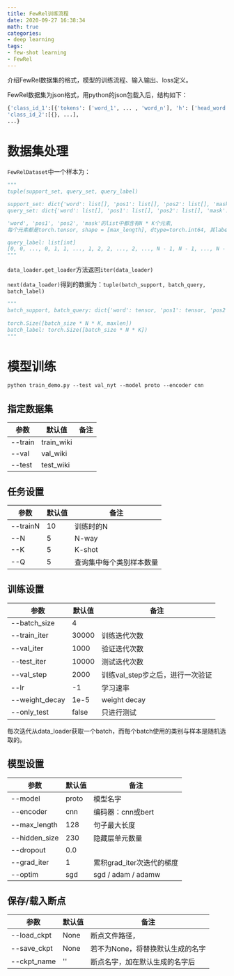 ```yaml
---
title: FewRel训练流程
date: 2020-09-27 16:38:34
math: true
categories:
- deep learning
tags:
- few-shot learning
- FewRel
---
```


介绍FewRel数据集的格式，模型的训练流程、输入输出、loss定义。

<!--more-->

FewRel数据集为json格式，用python的json包载入后，结构如下：

```python
{'class_id_1':[{'tokens': ['word_1', ... , 'word_n'], 'h': ['head_word', 'Q1331049', [[16]]], 't': ['tail_word', 'Q3056359', [[13, 14]]]}, ...],
'class_id_2':[{}, ...],
...}
```

# 数据集处理

`FewRelDataset`中一个样本为：

```python
"""
tuple(support_set, query_set, query_label)

support_set: dict{'word': list[], 'pos1': list[], 'pos2': list[], 'mask': list[] }
query_set: dict{'word': list[], 'pos1': list[], 'pos2': list[], 'mask': list[] }

'word', 'pos1', 'pos2', 'mask'的list中都含有N * K个元素,
每个元素都是torch.tensor, shape = [max_length], dtype=torch.int64, 其label与query_label对应

query_label: list[int]
[0, 0, ..., 0, 1, 1, ..., 1, 2, 2, ..., 2, ..., N - 1, N - 1, ..., N - 1]
"""
```

`data_loader.get_loader`方法返回`iter(data_loader)`

`next(data_loader)`得到的数据为：`tuple(batch_support, batch_query, batch_label)`

```python
"""
batch_support, batch_query: dict{'word': tensor, 'pos1': tensor, 'pos2': tensor, 'mask': tensor}
    
torch.Size([batch_size * N * K, maxlen])
batch_label: torch.Size([batch_size * N * K])
"""
```

# 模型训练

```shell
python train_demo.py --test val_nyt --model proto --encoder cnn
```

## 指定数据集

| 参数    | 默认值     | 备注 |
| ------- | ---------- | ---- |
| --train | train_wiki |      |
| --val   | val_wiki   |      |
| --test  | test_wiki  |      |

## 任务设置

| 参数     | 默认值 | 备注                     |
| -------- | ------ | ------------------------ |
| --trainN | 10     | 训练时的N                |
| --N      | 5      | N-way                    |
| --K      | 5      | K-shot                   |
| --Q      | 5      | 查询集中每个类别样本数量 |

## 训练设置

| 参数           | 默认值 | 备注                             |
| -------------- | ------ | -------------------------------- |
| --batch_size   | 4      |                                  |
| --train_iter   | 30000  | 训练迭代次数                     |
| --val_iter     | 1000   | 验证迭代次数                     |
| --test_iter    | 10000  | 测试迭代次数                     |
| --val_step     | 2000   | 训练val_step步之后，进行一次验证 |
| --lr           | -1     | 学习速率                         |
| --weight_decay | 1e-5   | weight decay                     |
| --only_test    | false  | 只进行测试                       |

每次迭代从data_loader获取一个batch，而每个batch使用的类别与样本是随机选取的。

## 模型设置
| 参数          | 默认值 | 备注                      |
| ------------- | ------ | ------------------------- |
| --model       | proto  | 模型名字                  |
| --encoder     | cnn    | 编码器：cnn或bert         |
| --max_length  | 128    | 句子最大长度              |
| --hidden_size | 230    | 隐藏层单元数量            |
| --dropout     | 0.0    |                           |
| --grad_iter   | 1      | 累积grad_iter次迭代的梯度 |
| --optim       | sgd    | sgd / adam / adamw        |

## 保存/载入断点
| 参数        | 默认值 | 备注                             |
| ----------- | ------ | -------------------------------- |
| --load_ckpt | None   | 断点文件路径，                   |
| --save_ckpt | None   | 若不为None，将替换默认生成的名字 |
| --ckpt_name | ''     | 断点名字，加在默认生成的名字后   |

